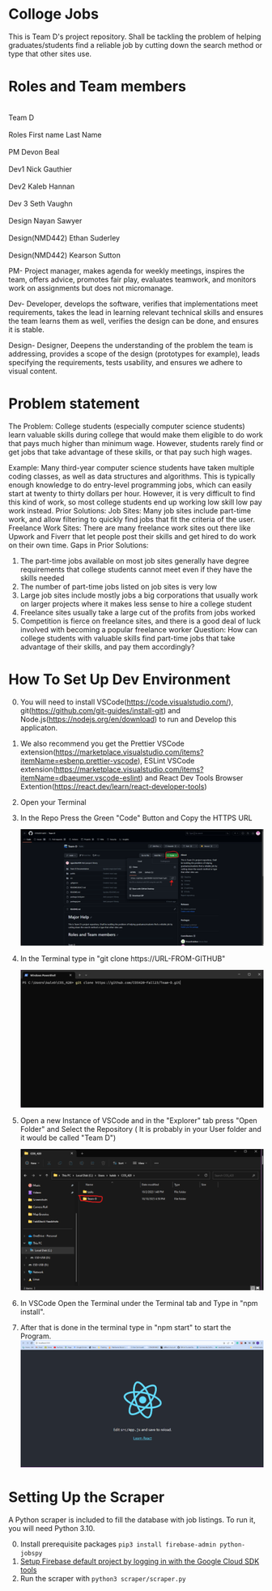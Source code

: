 # Colloge Jobs

This is Team D's project repository. Shall be tackling the problem of helping graduates/students find a reliable job by cutting down the search method or type that other sites use.

# Roles and Team members

<br> Team D </br>
<br> Roles First name Last Name </br>
<br> PM Devon Beal </br>
<br> Dev1 Nick Gauthier </br>
<br> Dev2 Kaleb Hannan </br>
<br> Dev 3 Seth Vaughn </br>
<br> Design Nayan Sawyer </br>
<br> Design(NMD442) Ethan Suderley </br>
<br> Design(NMD442) Kearson Sutton </br>

PM- Project manager, makes agenda for weekly meetings, inspires the team, offers advice, promotes fair play, evaluates teamwork, and monitors work on assignments but does not micromanage.

Dev- Developer, develops the software, verifies that implementations meet requirements, takes the lead in learning relevant technical skills and ensures the team learns them as well, verifies the design can be done, and ensures it is stable.

Design- Designer, Deepens the understanding of the problem the team is addressing, provides a scope of the design (prototypes for example), leads specifying the requirements, tests usability, and ensures we adhere to visual content.

# Problem statement

The Problem: College students (especially computer science students) learn valuable skills during college that would make them eligible to do work that pays much higher than minimum wage. However, students rarely find or get jobs that take advantage of these skills, or that pay such high wages.

Example: Many third-year computer science students have taken multiple coding classes, as well as data structures and algorithms. This is typically enough knowledge to do entry-level programming jobs, which can easily start at twenty to thirty dollars per hour. However, it is very difficult to find this kind of work, so most college students end up working low skill low pay work instead.
Prior Solutions:
Job Sites: Many job sites include part-time work, and allow filtering to quickly find jobs that fit the criteria of the user. Freelance Work Sites: There are many freelance work sites out there like Upwork and Fiverr that let people post their skills and get hired to do work on their own time.
Gaps in Prior Solutions:

1. The part-time jobs available on most job sites generally have degree requirements that college students cannot meet even if they have the skills needed
2. The number of part-time jobs listed on job sites is very low
3. Large job sites include mostly jobs a big corporations that usually work on larger projects where it makes less sense to hire a college student
4. Freelance sites usually take a large cut of the profits from jobs worked
5. Competition is fierce on freelance sites, and there is a good deal of luck involved with becoming a popular freelance worker
   Question: How can college students with valuable skills find part-time jobs that take advantage of their skills, and pay them accordingly?

# How To Set Up Dev Environment

0. You will need to install VSCode(https://code.visualstudio.com/), git(https://github.com/git-guides/install-git) and Node.js(https://nodejs.org/en/download) to run and Develop this applicaton.
1. We also recommend you get the Prettier VSCode extension(https://marketplace.visualstudio.com/items?itemName=esbenp.prettier-vscode), ESLint VSCode extension(https://marketplace.visualstudio.com/items?itemName=dbaeumer.vscode-eslint) and React Dev Tools Browser Extention(https://react.dev/learn/react-developer-tools)
2. Open your Terminal
3. In the Repo Press the Green "Code" Button and Copy the HTTPS URL

    ![](Images/README_Images/Screenshot%202023-10-10%20164522.png)

4. In the Terminal type in "git clone https://URL-FROM-GITHUB"

    ![](Images/README_Images/Screenshot%202023-10-10%20171716.png)

5. Open a new Instance of VSCode and in the "Explorer" tab press "Open Folder" and Select the Repository ( It is probably in your User folder and it would be called "Team D")

    ![](Images/README_Images/Screenshot%202023-10-10%20170302.png)

6. In VSCode Open the Terminal under the Terminal tab and Type in "npm install".
7. After that is done in the terminal type in "npm start" to start the Program.
    ![](Images/README_Images/Screenshot%202023-10-10%20171136.png)

# Setting Up the Scraper

A Python scraper is included to fill the database with job listings. To run it, you will need Python 3.10.

0. Install prerequisite packages
   `pip3 install firebase-admin python-jobspy`
1. [Setup Firebase default project by logging in with the Google Cloud SDK tools](https://cloud.google.com/sdk/docs/install)
2. Run the scraper with `python3 scraper/scraper.py`

